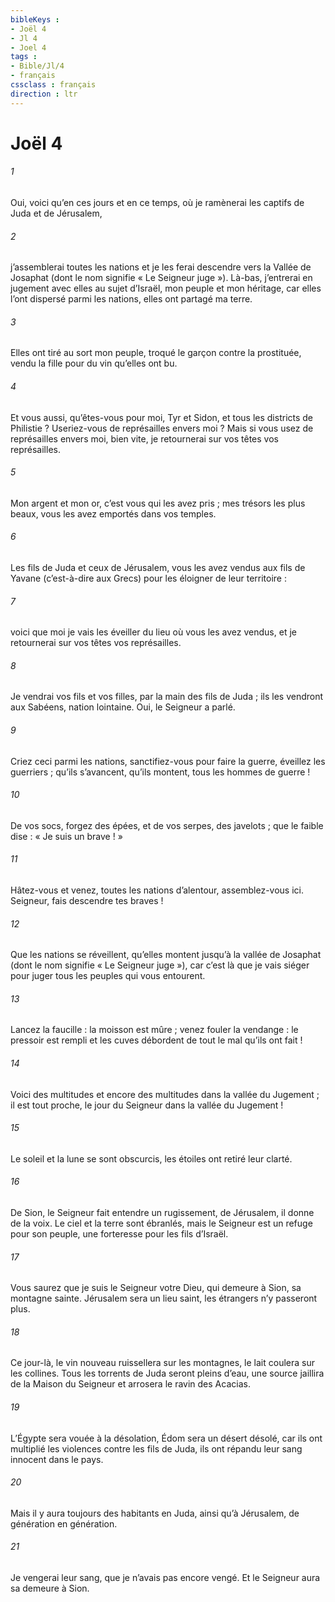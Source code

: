 ```yaml
---
bibleKeys : 
- Joël 4
- Jl 4
- Joel 4
tags : 
- Bible/Jl/4
- français
cssclass : français
direction : ltr
---
```


# Joël 4

###### 1
Oui, voici qu’en ces jours et en ce temps,
où je ramènerai les captifs de Juda et de Jérusalem,
###### 2
j’assemblerai toutes les nations
et je les ferai descendre vers la Vallée de Josaphat
(dont le nom signifie « Le Seigneur juge »).
Là-bas, j’entrerai en jugement avec elles
au sujet d’Israël, mon peuple et mon héritage,
car elles l’ont dispersé parmi les nations,
elles ont partagé ma terre.
###### 3
Elles ont tiré au sort mon peuple,
troqué le garçon contre la prostituée,
vendu la fille pour du vin qu’elles ont bu.
###### 4
Et vous aussi, qu’êtes-vous pour moi, Tyr et Sidon,
et tous les districts de Philistie ?
Useriez-vous de représailles envers moi ?
Mais si vous usez de représailles envers moi,
bien vite, je retournerai sur vos têtes vos représailles.
###### 5
Mon argent et mon or,
c’est vous qui les avez pris ;
mes trésors les plus beaux,
vous les avez emportés dans vos temples.
###### 6
Les fils de Juda et ceux de Jérusalem,
vous les avez vendus aux fils de Yavane (c’est-à-dire aux Grecs)
pour les éloigner de leur territoire :
###### 7
voici que moi je vais les éveiller
du lieu où vous les avez vendus,
et je retournerai sur vos têtes vos représailles.
###### 8
Je vendrai vos fils et vos filles,
par la main des fils de Juda ;
ils les vendront aux Sabéens, nation lointaine.
Oui, le Seigneur a parlé.
###### 9
Criez ceci parmi les nations,
sanctifiez-vous pour faire la guerre,
éveillez les guerriers ;
qu’ils s’avancent, qu’ils montent,
tous les hommes de guerre !
###### 10
De vos socs, forgez des épées,
et de vos serpes, des javelots ;
que le faible dise : « Je suis un brave ! »
###### 11
Hâtez-vous et venez,
toutes les nations d’alentour,
assemblez-vous ici.
Seigneur, fais descendre tes braves !
###### 12
Que les nations se réveillent,
qu’elles montent jusqu’à la vallée de Josaphat
(dont le nom signifie « Le Seigneur juge »),
car c’est là que je vais siéger
pour juger tous les peuples qui vous entourent.
###### 13
Lancez la faucille :
la moisson est mûre ;
venez fouler la vendange :
le pressoir est rempli et les cuves débordent
de tout le mal qu’ils ont fait !
###### 14
Voici des multitudes et encore des multitudes
dans la vallée du Jugement ;
il est tout proche, le jour du Seigneur
dans la vallée du Jugement !
###### 15
Le soleil et la lune se sont obscurcis,
les étoiles ont retiré leur clarté.
###### 16
De Sion, le Seigneur fait entendre un rugissement,
de Jérusalem, il donne de la voix.
Le ciel et la terre sont ébranlés,
mais le Seigneur est un refuge pour son peuple,
une forteresse pour les fils d’Israël.
###### 17
Vous saurez que je suis le Seigneur votre Dieu,
qui demeure à Sion, sa montagne sainte.
Jérusalem sera un lieu saint,
les étrangers n’y passeront plus.
###### 18
Ce jour-là, le vin nouveau ruissellera sur les montagnes,
le lait coulera sur les collines.
Tous les torrents de Juda seront pleins d’eau,
une source jaillira de la Maison du Seigneur
et arrosera le ravin des Acacias.
###### 19
L’Égypte sera vouée à la désolation,
Édom sera un désert désolé,
car ils ont multiplié les violences contre les fils de Juda,
ils ont répandu leur sang innocent dans le pays.
###### 20
Mais il y aura toujours des habitants en Juda,
ainsi qu’à Jérusalem, de génération en génération.
###### 21
Je vengerai leur sang,
que je n’avais pas encore vengé.
Et le Seigneur aura sa demeure à Sion.
